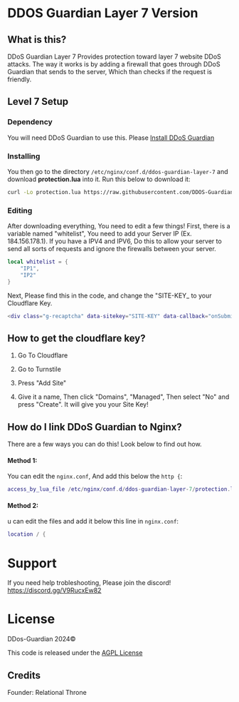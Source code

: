 # DDOS Guardian Layer 7 Version

## What is this?
DDoS Guardian Layer 7 Provides protection toward layer 7 website DDoS attacks.
The way it works is by adding a firewall that goes through DDoS Guardian that sends to the server, Which than checks if the request is friendly.

## Level 7 Setup

### Dependency
You will need DDoS Guardian to use this. Please [Install DDoS Guardian](https://github.com/xlelord9292/ddos-guardian "Install DDoS Guardian")

### Installing
You then go to the directory ``/etc/nginx/conf.d/ddos-guardian-layer-7`` and download **protection.lua** into it. Run this below to download it:
```sh
curl -Lo protection.lua https://raw.githubusercontent.com/DDOS-Guardian/DDoS-Guardian-Layer-7/main/protection.lua
```

### Editing
After downloading everything, You need to edit a few things! First, there is a variable named "whitelist", You need to add your Server IP (Ex. 184.156.178.1). If you have a IPV4 and IPV6, Do this to allow your server to send all sorts of requests and ignore the firewalls between your server.
```lua
local whitelist = {
    "IP1",
	"IP2"
}
```

Next, Please find this in the code, and change the "SITE-KEY_ to your Cloudflare Key.
```lua
<div class="g-recaptcha" data-sitekey="SITE-KEY" data-callback="onSubmit"></div>
```

## How to get the cloudflare key?
1. Go To Cloudflare

2. Go to Turnstile 

3. Press "Add Site"

4. Give it a name, Then click "Domains", "Managed", Then select "No" and press "Create". It will give you your Site Key!

## How do I link DDoS Guardian to Nginx?
There are a few ways you can do this! Look below to find out how.

#### Method 1: 
 You can edit the ``nginx.conf``, And add this below the ``http {``:
```lua
access_by_lua_file /etc/nginx/conf.d/ddos-guardian-layer-7/protection.lua;
```

#### Method 2:
u can edit the files and add it below this line in ``nginx.conf``:
```lua
location / {
```

# Support
If you need help trobleshooting, Please join the discord!
https://discord.gg/V9RucxEw82

# License
DDos-Guardian 2024©

This code is released under the [AGPL License](https://github.com/DDOS-Guardian/DDoS-Guardian-Layer-7/blob/main/license "AGPL License")

## Credits
Founder: Relational Throne
